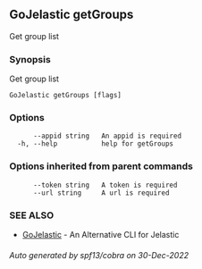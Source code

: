 ## GoJelastic getGroups

Get group list

### Synopsis

Get group list

```
GoJelastic getGroups [flags]
```

### Options

```
      --appid string   An appid is required
  -h, --help           help for getGroups
```

### Options inherited from parent commands

```
      --token string   A token is required
      --url string     A url is required
```

### SEE ALSO

* [GoJelastic](GoJelastic.md)	 - An Alternative CLI for Jelastic

###### Auto generated by spf13/cobra on 30-Dec-2022
